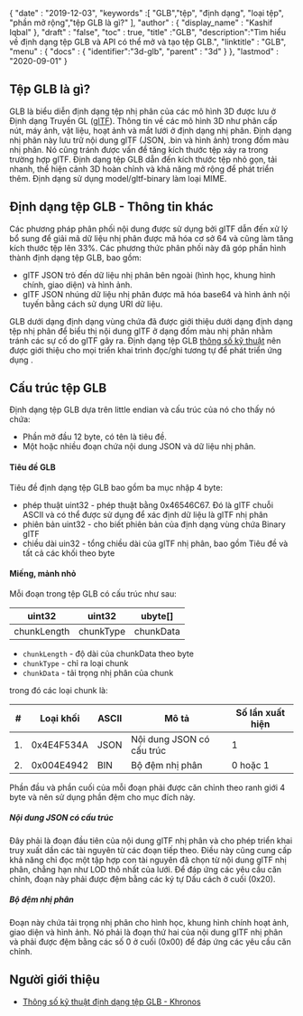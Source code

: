 {
  "date" : "2019-12-03",
  "keywords" :[ "GLB","tệp", "định dạng", "loại tệp", "phần mở rộng","tệp GLB là gì?" ],
  "author" : {
    "display_name" : "Kashif Iqbal"
},
  "draft" : "false",
  "toc" : true,
  "title" :"GLB",
  "description":"Tìm hiểu về định dạng tệp GLB và API có thể mở và tạo tệp GLB.",
  "linktitle" : "GLB",
  "menu" : {
    "docs" : {
      "identifier":"3d-glb",
      "parent" : "3d"
}
},
  "lastmod" : "2020-09-01"
}

## Tệp GLB là gì?

GLB là biểu diễn định dạng tệp nhị phân của các mô hình 3D được lưu ở Định dạng Truyền GL ([glTF](/vi/3d/gltf/)). Thông tin về các mô hình 3D như phân cấp nút, máy ảnh, vật liệu, hoạt ảnh và mắt lưới ở định dạng nhị phân. Định dạng nhị phân này lưu trữ nội dung glTF (JSON, .bin và hình ảnh) trong đốm màu nhị phân. Nó cũng tránh được vấn đề tăng kích thước tệp xảy ra trong trường hợp glTF. Định dạng tệp GLB dẫn đến kích thước tệp nhỏ gọn, tải nhanh, thể hiện cảnh 3D hoàn chỉnh và khả năng mở rộng để phát triển thêm. Định dạng sử dụng model/gltf-binary làm loại MIME.

## Định dạng tệp GLB - Thông tin khác

Các phương pháp phân phối nội dung được sử dụng bởi glTF dẫn đến xử lý bổ sung để giải mã dữ liệu nhị phân được mã hóa cơ sở 64 và cũng làm tăng kích thước tệp lên 33%. Các phương thức phân phối này đã góp phần hình thành định dạng tệp GLB, bao gồm:

* glTF JSON trỏ đến dữ liệu nhị phân bên ngoài (hình học, khung hình chính, giao diện) và hình ảnh.
* glTF JSON nhúng dữ liệu nhị phân được mã hóa base64 và hình ảnh nội tuyến bằng cách sử dụng URI dữ liệu.

GLB dưới dạng định dạng vùng chứa đã được giới thiệu dưới dạng định dạng tệp nhị phân để biểu thị nội dung glTF ở dạng đốm màu nhị phân nhằm tránh các sự cố do glTF gây ra. Định dạng tệp GLB [thông số kỹ thuật](https://github.com/KhronosGroup/glTF/tree/main/specification/2.0#glb-file-format-specification) nên được giới thiệu cho mọi triển khai trình đọc/ghi tương tự để phát triển ứng dụng .

## Cấu trúc tệp GLB

Định dạng tệp GLB dựa trên little endian và cấu trúc của nó cho thấy nó chứa:

* Phần mở đầu 12 byte, có tên là tiêu đề.
* Một hoặc nhiều đoạn chứa nội dung JSON và dữ liệu nhị phân.

#### Tiêu đề GLB

Tiêu đề định dạng tệp GLB bao gồm ba mục nhập 4 byte:

* phép thuật uint32 - phép thuật bằng 0x46546C67. Đó là glTF chuỗi ASCII và có thể được sử dụng để xác định dữ liệu là glTF nhị phân
* phiên bản uint32 - cho biết phiên bản của định dạng vùng chứa Binary glTF
* chiều dài uin32 - tổng chiều dài của glTF nhị phân, bao gồm Tiêu đề và tất cả các khối theo byte

#### Miếng, mảnh nhỏ

Mỗi đoạn trong tệp GLB có cấu trúc như sau:

|uint32|uint32|ubyte[]
---|---|---|
|chunkLength|chunkType|chunkData

* `chunkLength` - độ dài của chunkData theo byte
* `chunkType` - chỉ ra loại chunk
* `chunkData` - tải trọng nhị phân của chunk

trong đó các loại chunk là:

|# |Loại khối|ASCII|Mô tả|Số lần xuất hiện
---|---|---|---|---|
|1.|0x4E4F534A|JSON|Nội dung JSON có cấu trúc|1
|2.|0x004E4942|BIN|Bộ đệm nhị phân|0 hoặc 1

Phần đầu và phần cuối của mỗi đoạn phải được căn chỉnh theo ranh giới 4 byte và nên sử dụng phần đệm cho mục đích này.

##### Nội dung JSON có cấu trúc

Đây phải là đoạn đầu tiên của nội dung glTF nhị phân và cho phép triển khai truy xuất dần các tài nguyên từ các đoạn tiếp theo. Điều này cũng cung cấp khả năng chỉ đọc một tập hợp con tài nguyên đã chọn từ nội dung glTF nhị phân, chẳng hạn như LOD thô nhất của lưới. Để đáp ứng các yêu cầu căn chỉnh, đoạn này phải được đệm bằng các ký tự Dấu cách ở cuối (0x20).

##### Bộ đệm nhị phân #####

Đoạn này chứa tải trọng nhị phân cho hình học, khung hình chính hoạt ảnh, giao diện và hình ảnh. Nó phải là đoạn thứ hai của nội dung glTF nhị phân và phải được đệm bằng các số 0 ở cuối (0x00) để đáp ứng các yêu cầu căn chỉnh.

## Người giới thiệu ##

* [Thông số kỹ thuật định dạng tệp GLB - Khronos](/vi/3D/GLTF/)

